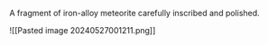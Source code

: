 
A fragment of iron-alloy meteorite carefully inscribed and polished.

![[Pasted image 20240527001211.png]]